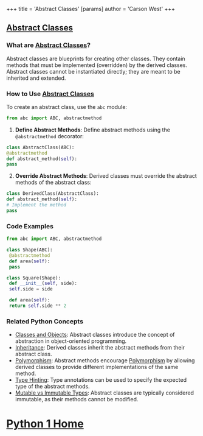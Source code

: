 +++
 title = 'Abstract Classes'
[params]
	author = 'Carson West'
+++
## [Abstract Classes](./../abstract-classes/)

### What are [Abstract Classes](./../abstract-classes/)?

Abstract classes are blueprints for creating other classes. They contain methods that must be implemented (overridden) by the derived classes. Abstract classes cannot be instantiated directly; they are meant to be inherited and extended.

### How to Use [Abstract Classes](./../abstract-classes/)

To create an abstract class, use the `abc` module:

```python
from abc import ABC, abstractmethod
```

1. **Define Abstract Methods**:
 Define abstract methods using the `@abstractmethod` decorator:

 ```python
 class AbstractClass(ABC):
 @abstractmethod
 def abstract_method(self):
 pass
 ```
2. **Override Abstract Methods**:
 Derived classes must override the abstract methods of the abstract class:

 ```python
 class DerivedClass(AbstractClass):
 def abstract_method(self):
 # Implement the method
 pass
 ```

### Code Examples

```python
from abc import ABC, abstractmethod

class Shape(ABC):
 @abstractmethod
 def area(self):
 pass

class Square(Shape):
 def __init__(self, side):
 self.side = side

 def area(self):
 return self.side ** 2
```

### Related Python Concepts

- [Classes and Objects](./../classes-and-objects/): Abstract classes introduce the concept of abstraction in object-oriented programming.
- [Inheritance](./../inheritance/): Derived classes inherit the abstract methods from their abstract class.
- [Polymorphism](./../polymorphism/): Abstract methods encourage [Polymorphism](./../polymorphism/) by allowing derived classes to provide different implementations of the same method.
- [Type Hinting](./../type-hinting/): Type annotations can be used to specify the expected type of the abstract methods.
- [Mutable vs Immutable Types](./../mutable-vs-immutable-types/): Abstract classes are typically considered immutable, as their methods cannot be modified.
# [Python 1 Home](./../python-1-home/)